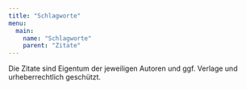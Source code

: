 ```yaml
---
title: "Schlagworte"
menu:
  main:
    name: "Schlagworte"
    parent: "Zitate"
---
```


Die Zitate sind Eigentum der jeweiligen Autoren und ggf. Verlage und urheberrechtlich geschützt.
